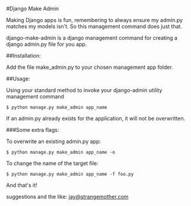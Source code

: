 #Django Make Admin

Making Django apps is fun, remembering to always ensure my admin.py matches my
models isn't. So this management command does just that.

django-make-admin is a django management command for creating a django admin.py
file for you app.

##Installation:

Add the file make_admin.py to your chosen management app folder.

##Usage:

Using your standard method to invoke your django-admin utility management command

	$ python manage.py make_admin app_name

If an admin.py already exists for the application, it will not be overwritten.

###Some extra flags:

To overwrite an existing admin.py app:

	$ python manage.py make_admin app_name -o

To change the name of the target file:

	$ python manage.py make_admin app_name -f foo.py

And that's it!

suggestions and the like:
jay@strangemother.com